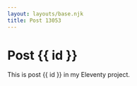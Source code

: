 ```yaml
---
layout: layouts/base.njk
title: Post 13053
---
```


# Post {{ id }}

This is post {{ id }} in my Eleventy project.
